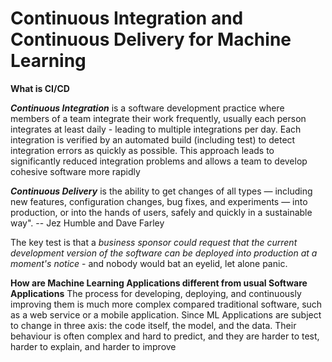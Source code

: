 # Continuous Integration and Continuous Delivery for Machine Learning

**What is CI/CD**

***Continuous Integration*** is a software development practice where members of a team integrate their work frequently, 
usually each person integrates at least daily - leading to multiple integrations per day. 
Each integration is verified by an automated build (including test) to detect integration errors 
as quickly as possible. This approach leads to significantly reduced 
integration problems and allows a team to develop cohesive software more rapidly

***Continuous Delivery*** is the ability to get changes of all types — including new features, configuration changes, bug fixes, and experiments — into production, or into the hands of users, safely and quickly in a sustainable way".
-- Jez Humble and Dave Farley

The key test is that a *business sponsor could request that the current development version of the 
software can be deployed into production at a moment's notice* - and nobody would bat an eyelid, let alone panic.

**How are Machine Learning Applications different from usual Software Applications**
The process for developing, deploying, and continuously improving them is much more complex compared 
traditional software, such as a web service or a mobile application. Since ML Applications are subject to change in 
three axis: the code itself, the model, and the data. Their behaviour is often complex 
and hard to predict, and they are harder to test, harder to explain, and harder to improve
